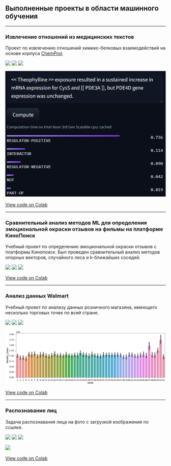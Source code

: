 ## Выполненные проекты в области машинного обучения

---

### Извлечение отношений из медицинских текстов

Проект по извлечению отношений химико-белковых взаимодействий на основе корпуса [ChemProt](https://biocreative.bioinformatics.udel.edu/news/corpora/chemprot-corpus-biocreative-vi/).

[![](https://img.shields.io/badge/Made%20with-Jupyter-orange?style=for-the-badge&logo=Jupyter)](#) [![](https://img.shields.io/badge/Python-3776AB?style=for-the-badge&logo=python&logoColor=white)](#) [![](https://img.shields.io/badge/Kaggle-20BEFF?style=for-the-badge&logo=Kaggle&logoColor=white)](#)

<img src="images/RE_Chemprot.png"/>

[View code on Colab](https://colab.research.google.com/drive/13-VrFtXREpqdQXJesNjk1XzkMgxOkro4?usp=sharing)

---

### Сравнительный анализ методов ML для определения эмоциональной окраски отзывов на фильмы на платформе КиноПоиск

Учебный проект по определению эмоциональной окраски отзывов с платформы  Кинопоиск. Был проведен сравнительный анализ методов опорных векторов, случайного леса и k-ближайших соседей.

[![](https://img.shields.io/badge/Made%20with-Jupyter-orange?style=for-the-badge&logo=Jupyter)](#) [![](https://img.shields.io/badge/Python-3776AB?style=for-the-badge&logo=python&logoColor=white)](#) [![](https://img.shields.io/badge/Kaggle-20BEFF?style=for-the-badge&logo=Kaggle&logoColor=white)](#)

<!--
<img src="images/SVC_ConfMatrix.png?raw=true" alt="SVC_ConfMatrix" width="100" height="100"/> <img src="images/RandForest_ConfMatrix.png?raw=true" alt="RandForest_ConfMatrix" width="100" height="100"/> <img src="images/KNeighbors_ConfMatrix.png?raw=true" alt="KNeighbors_ConfMatrix" width="100" height="100"/>
-->
[View code on Colab](https://colab.research.google.com/drive/1Y4kKRCaeXWLQabzQIrgc0jo1RMsFzPlk?usp=sharing)

---

### Анализ данных Walmart

Учебный проект по анализу данных розничного магазина, имеющего несколько торговых точек по всей стране.

[![](https://img.shields.io/badge/Made%20with-Jupyter-orange?style=for-the-badge&logo=Jupyter)](#) [![](https://img.shields.io/badge/Python-3776AB?style=for-the-badge&logo=python&logoColor=white)](#) [![](https://img.shields.io/badge/Kaggle-20BEFF?style=for-the-badge&logo=Kaggle&logoColor=white)](#)

<img src="images/Weekly_sales_by_week.png"/>

[View code on Colab](https://colab.research.google.com/drive/1yY3g2VDL9SQ-8y_mBP4HbzEk3a5enmgU?usp=sharing)

---

### Распознавание лиц

Задача распознавания лица на фото с загрузкой изображения по ссылке.

[![](https://img.shields.io/badge/Made%20with-Jupyter-orange?style=for-the-badge&logo=Jupyter)](#) [![](https://img.shields.io/badge/Python-3776AB?style=for-the-badge&logo=python&logoColor=white)](#) [![](https://img.shields.io/badge/Kaggle-20BEFF?style=for-the-badge&logo=Kaggle&logoColor=white)](#)

<img src="images/recognized_face.png"/>

[View code on Colab](https://colab.research.google.com/drive/1eezpVSz0iCkWiA0dNKNOA-SxvKBc0rSs?usp=sharing)


<!--
 ## Skills-based projects
A selection of smaller projects demonstrating specific data science and ML skills.

- [Working in the cloud: Using data stored in AWS S3 buckets](#)
- [Optimising code with multiprocessing](#)](url) 
-->














<!-- 
<p style="font-size:11px">Page template forked from <a href="https://github.com/evanca/quick-portfolio">evanca</a></p> 
-->
<!-- 
Remove above link if you don't want to attibute 
-->

<!-- 
## 👋 Welcome to my portfolio

Hello! My name is Matt, and I set up this page to showcase some of the data science projects I've been working on.

At age 18, while working as a cold caller in a telesales team at Ovo Energy, I built my first data product: a recommendation engine which predicted customers' propensity to buy. The tool helped me double my sales rate and, after I'd persuaded senior managers to take it into production, boosted our whole team's sales by 10%. 

The reason I tell this story is because I think it shows what data can and should be: a tool for empowering people and uplifting businesses. 

In the past 8 years, I've studied at two of the world's best universities and worked in a variety of industries, gaining experience in machine learning, strategy, analytics and marketing. My [CV](https://mattschapman.github.io/pdf/Matt_Chapman_CV.pdf) has plenty of information about the professional projects I've worked on, but the purpose of this page is to showcase some of my favourite personal (on-the-side) projects in a more visual way. 

If you have any questions, feel free to drop me an [email](mailto:mattchapmanmsc@gmail.com) or send me a message on [LinkedIn](https://www.linkedin.com/in/matt-chapman-ba8488118/). 

Thanks for reading,

Matt
 -->
 
<!--
### Using BERT and Naïve Bayes models for helpfulness prediction of Amazon reviews
The quality and helpfulness of online reviews can vary greatly, meaning readers must often sift through a deluge of online reviews in order to find the most relevant ones. In this project, I compared the performance of various ML models for predicting the helpfulness of an Amazon review given its text and metadata.  

[![](https://img.shields.io/badge/Python-white?logo=Python)](#) [![](https://img.shields.io/badge/Jupyter-white?logo=Jupyter)](#) [![](https://img.shields.io/badge/PyTorch-white?logo=pytorch)](#) [![](https://img.shields.io/badge/Amazon-white?logo=Amazon)](#) [![](https://img.shields.io/badge/HuggingFace_Transformers-white?logo=huggingface)](#)

[View code on Colab](https://colab.research.google.com/drive/19N1n117gN_qHPVd8VqqRDur5v8z0tANY?usp=sharing)
 -->
